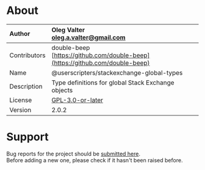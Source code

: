 
# About

| Author       | Oleg Valter<br>[oleg.a.valter@gmail.com](mailto:oleg.a.valter@gmail.com) |
| :----------- | :----------------------- |
| Contributors | double-beep<br>[https://github.com/double-beep](https://github.com/double-beep)              |
| Name         | @userscripters/stackexchange-global-types    |
| Description  | Type definitions for global Stack Exchange objects           |
| License      | [GPL-3.0-or-later](https://spdx.org/licenses/GPL-3.0-or-later)                 |
| Version      | 2.0.2               |

# Support

Bug reports for the project should be [submitted here](https://github.com/userscripters/stackexchange-global-types/issues).
<br>Before adding a new one, please check if it hasn't been raised before.
  